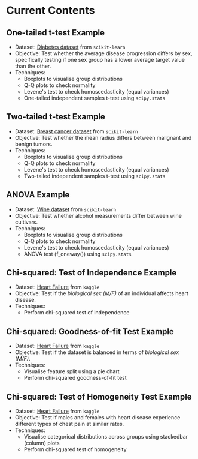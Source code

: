 # Current Contents

## One-tailed t-test Example
- Dataset: [Diabetes dataset](https://scikit-learn.org/stable/modules/generated/sklearn.datasets.load_diabetes.html) from `scikit-learn`
- Objective: Test whether the average disease progression differs by sex, specifically testing if one sex group has a lower average target value than the other.
- Techniques:
  - Boxplots to visualise group distributions
  - Q-Q plots to check normality
  - Levene's test to check homoscedasticity (equal variances)
  - One-tailed independent samples t-test using `scipy.stats`

## Two-tailed t-test Example
- Dataset: [Breast cancer dataset](https://scikit-learn.org/stable/modules/generated/sklearn.datasets.load_breast_cancer.html) from `scikit-learn`
- Objective: Test whether the mean radius differs between malignant and benign tumors.
- Techniques:
  - Boxplots to visualise group distributions
  - Q-Q plots to check normality
  - Levene's test to check homoscedasticity (equal variances)
  - Two-tailed independent samples t-test using `scipy.stats`

## ANOVA Example
- Dataset: [Wine dataset](https://scikit-learn.org/stable/modules/generated/sklearn.datasets.load_wine.html) from `scikit-learn`
- Objective: Test whether alcohol measurements differ between wine cultivars.
- Techniques:
  - Boxplots to visualise group distributions
  - Q-Q plots to check normality
  - Levene's test to check homoscedasticity (equal variances)
  - ANOVA test (f_oneway()) using `scipy.stats`

## Chi-squared: Test of Independence Example
- Dataset: [Heart Failure](https://www.kaggle.com/datasets/fedesoriano/heart-failure-prediction) from `kaggle`
- Objective: Test if the *biological sex (M/F)* of an individual affects heart disease.
- Techniques:
  - Perform chi-squared test of independence

## Chi-squared: Goodness-of-fit Test Example
- Dataset: [Heart Failure](https://www.kaggle.com/datasets/fedesoriano/heart-failure-prediction) from `kaggle`
- Objective: Test if the dataset is balanced in terms of *biological sex (M/F)*.
- Techniques:
  - Visualise feature split using a pie chart
  - Perform chi-squared goodness-of-fit test

## Chi-squared: Test of Homogeneity Test Example
- Dataset: [Heart Failure](https://www.kaggle.com/datasets/fedesoriano/heart-failure-prediction) from `kaggle`
- Objective: Test if males and females with heart disease experience different types of chest pain at similar rates.
- Techniques:
  - Visualise categorical distributions across groups using stackedbar (column) plots
  - Perform chi-squared test of homogeneity